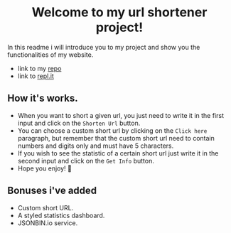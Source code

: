 # <center>Welcome to my url shortener project!</center>

In this readme i will introduce you to my project and show you the functionalities of my website.

- link to my [repo](https://github.com/DvirYadai/Url-Shortener-Project)
- link to [repl.it](https://repl.it/@DvirYadai/Url-Shortener-Project#README.md)

## How it's works.

- When you want to short a given url, you just need to write it in the first input and click on the `Shorten Url` button.
- You can choose a custom short url by clicking on the `Click here` paragraph, but remember that the custom short url need to contain numbers and digits only and must have 5 characters.
- If you wish to see the statistic of a certain short url just write it in the second input and click on the `Get Info` button.
- Hope you enjoy! 🤘

## Bonuses i've added

- Custom short URL.
- A styled statistics dashboard.
- JSONBIN.io service.
